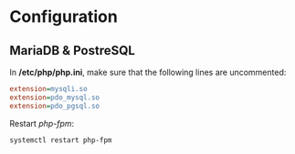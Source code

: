 # Configuration

## MariaDB & PostreSQL

In **/etc/php/php.ini**, make sure that the following lines are uncommented:

```php.ini
extension=mysqli.so
extension=pdo_mysql.so
extension=pdo_pgsql.so
```

Restart _php-fpm_:
```shell
systemctl restart php-fpm
```
